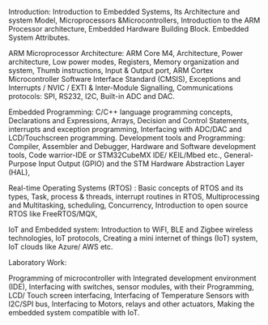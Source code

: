 Introduction: Introduction to Embedded Systems, Its Architecture and system Model, Microprocessors &Microcontrollers, Introduction to the ARM Processor architecture, Embedded Hardware Building Block. Embedded System Attributes.

ARM Microprocessor Architecture: ARM Core M4, Architecture, Power architecture, Low power modes, Registers, Memory organization and system,  Thumb instructions, Input & Output port, ARM Cortex Microcontroller Software Interface Standard (CMSIS), Exceptions and Interrupts / NVIC / EXTI & Inter-Module Signalling, Communications protocols: SPI, RS232, I2C, Built-in ADC and DAC.



Embedded Programming: C/C++ language programming concepts, Declarations and Expressions, Arrays, Decision and Control Statements, interrupts and exception programming, Interfacing with ADC/DAC and LCD/Touchscreen programming. Development tools and Programming: Compiler, Assembler and Debugger, Hardware and Software development tools, Code warrior-IDE or STM32CubeMX IDE/ KEIL/Mbed etc., General-Purpose Input Output (GPIO) and the STM Hardware Abstraction Layer (HAL), 


Real-time Operating Systems (RTOS) : Basic concepts of RTOS and its types, Task, process & threads, interrupt routines in RTOS, Multiprocessing and Multitasking, scheduling, Concurrency, Introduction to open source RTOS like FreeRTOS/MQX, 

IoT and Embedded system: Introduction to WiFI, BLE and Zigbee wireless technologies, IoT protocols, Creating a mini internet of things (IoT) system, IoT clouds like Azure/ AWS etc. 

Laboratory Work:

Programming of microcontroller with Integrated development environment (IDE), Interfacing with switches, sensor modules, with their Programming, LCD/ Touch screen interfacing, Interfacing of Temperature Sensors with I2C/SPI bus, Interfacing to Motors, relays and other actuators, Making the embedded system compatible with IoT.